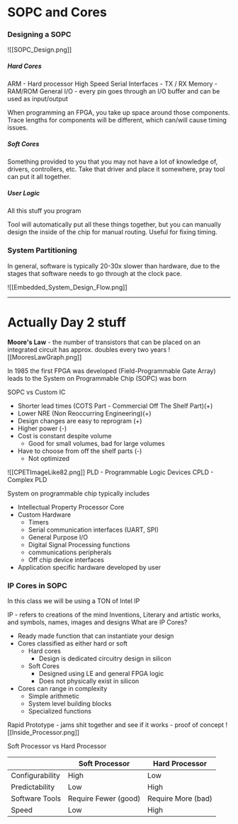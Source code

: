 
# SOPC and Cores
### Designing a SOPC
![[SOPC_Design.png]]

##### Hard Cores
ARM - Hard processor
High Speed Serial Interfaces - TX / RX
Memory - RAM/ROM
General I/O - every pin goes through an I/O buffer and can be used as input/output

When programming an FPGA, you take up space around those components. Trace lengths for components will be different, which can/will cause timing issues.

##### Soft Cores
Something provided to you that you may not have a lot of knowledge of, drivers, controllers, etc.
Take that driver and place it somewhere, pray tool can put it all together.

##### User Logic
All this stuff you program

Tool will automatically put all these things together, but you can manually design the inside of the chip for manual routing. Useful for fixing timing.

### System Partitioning
In general, software is typically 20-30x slower than hardware, due to the stages that software needs to go through at the clock pace.

![[Embedded_System_Design_Flow.png]]

---
# Actually Day 2 stuff

**Moore's Law** - the number of transistors that can be placed on an integrated circuit has approx. doubles every two years 
![[MooresLawGraph.png]]

In 1985 the first FPGA was developed (Field-Programmable Gate Array) leads to the System on Programmable Chip (SOPC) was born

SOPC vs Custom IC
- Shorter lead times (COTS Part - Commercial Off The Shelf Part)(+)
- Lower NRE (Non Reoccurring Engineering)(+)
- Design changes are easy to reprogram (+)
- Higher power (-)
- Cost is constant despite volume
	- Good for small volumes, bad for large volumes
- Have to choose from off the shelf parts (-)
	- Not optimized

![[CPETImageLike82.png]]
PLD - Programmable Logic Devices
CPLD - Complex PLD

System on programmable chip typically includes
- Intellectual Property Processor Core
- Custom Hardware
	- Timers
	- Serial communication interfaces (UART, SPI)
	- General Purpose I/O
	- Digital Signal Processing functions
	- communications peripherals
	- Off chip device interfaces
- Application specific hardware developed by user

### IP Cores in SOPC
In this class we will be using a TON of Intel IP

IP - refers to creations of the mind
	Inventions, Literary and artistic works, and symbols, names, images and designs
What are IP Cores?
- Ready made function that can instantiate your design
- Cores classified as either hard or soft
	- Hard cores
		- Design is dedicated circuitry design in silicon
	- Soft Cores
		- Designed using LE and general FPGA logic
		- Does not physically exist in silicon
- Cores can range in complexity
	- Simple arithmetic
	- System level building blocks
	- Specialized functions

Rapid Prototype - jams shit together and see if it works - proof of concept
![[Inside_Processor.png]]

Soft Processor vs Hard Processor

|                 | Soft Processor       | Hard Processor     |
| --------------- | -------------------- | ------------------ |
| Configurability | High                 | Low                |
| Predictability  | Low                  | High               |
| Software Tools  | Require Fewer (good) | Require More (bad) |
| Speed           | Low                  | High               |
